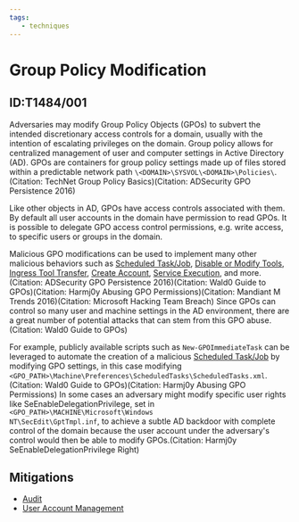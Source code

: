 ```yaml
---
tags:
   - techniques
---
```

# Group Policy Modification
## ID:T1484/001
Adversaries may modify Group Policy Objects (GPOs) to subvert the intended discretionary access controls for a domain, usually with the intention of escalating privileges on the domain. Group policy allows for centralized management of user and computer settings in Active Directory (AD). GPOs are containers for group policy settings made up of files stored within a predictable network path `\<DOMAIN>\SYSVOL\<DOMAIN>\Policies\`.(Citation: TechNet Group Policy Basics)(Citation: ADSecurity GPO Persistence 2016) 

Like other objects in AD, GPOs have access controls associated with them. By default all user accounts in the domain have permission to read GPOs. It is possible to delegate GPO access control permissions, e.g. write access, to specific users or groups in the domain.

Malicious GPO modifications can be used to implement many other malicious behaviors such as [Scheduled Task/Job](/mitre/techniques/T1053), [Disable or Modify Tools](/mitre/techniques/T1562/001), [Ingress Tool Transfer](/mitre/techniques/T1105), [Create Account](/mitre/techniques/T1136), [Service Execution](/mitre/techniques/T1569/002),  and more.(Citation: ADSecurity GPO Persistence 2016)(Citation: Wald0 Guide to GPOs)(Citation: Harmj0y Abusing GPO Permissions)(Citation: Mandiant M Trends 2016)(Citation: Microsoft Hacking Team Breach) Since GPOs can control so many user and machine settings in the AD environment, there are a great number of potential attacks that can stem from this GPO abuse.(Citation: Wald0 Guide to GPOs)

For example, publicly available scripts such as <code>New-GPOImmediateTask</code> can be leveraged to automate the creation of a malicious [Scheduled Task/Job](/mitre/techniques/T1053) by modifying GPO settings, in this case modifying <code>&lt;GPO_PATH&gt;\Machine\Preferences\ScheduledTasks\ScheduledTasks.xml</code>.(Citation: Wald0 Guide to GPOs)(Citation: Harmj0y Abusing GPO Permissions) In some cases an adversary might modify specific user rights like SeEnableDelegationPrivilege, set in <code>&lt;GPO_PATH&gt;\MACHINE\Microsoft\Windows NT\SecEdit\GptTmpl.inf</code>, to achieve a subtle AD backdoor with complete control of the domain because the user account under the adversary's control would then be able to modify GPOs.(Citation: Harmj0y SeEnableDelegationPrivilege Right)
## Mitigations
* [Audit](mitigations/M1047)
* [User Account Management](mitigations/M1018)
